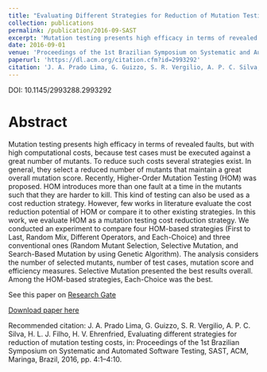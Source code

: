 ```yaml
---
title: "Evaluating Different Strategies for Reduction of Mutation Testing Costs"
collection: publications
permalink: /publication/2016-09-SAST
excerpt: 'Mutation testing presents high efficacy in terms of revealed faults, but with high computational costs, because test cases must be executed against a great number of mutants. To reduce such costs several strategies exist. In general, they select a reduced number of mutants that maintain a great overall mutation score. Recently, Higher-Order Mutation Testing (HOM) was proposed. HOM introduces more than one fault at a time in the mutants such that they are harder to kill. This kind of testing can also be used as a cost reduction strategy. However, few works in literature evaluate the cost reduction potential of HOM or compare it to other existing strategies. In this work, we evaluate HOM as a mutation testing cost reduction strategy. We conducted an experiment to compare four HOM-based strategies (First to Last, Random Mix, Different Operators, and Each-Choice) and three conventional ones (Random Mutant Selection, Selective Mutation, and Search-Based Mutation by using Genetic Algorithm). The analysis considers the number of selected mutants, number of test cases, mutation score and efficiency measures. Selective Mutation presented the best results overall. Among the HOM-based strategies, Each-Choice was the best.'
date: 2016-09-01
venue: 'Proceedings of the 1st Brazilian Symposium on Systematic and Automated Software Testing (SAST)'
paperurl: 'https://dl.acm.org/citation.cfm?id=2993292'
citation: 'J. A. Prado Lima, G. Guizzo, S. R. Vergilio, A. P. C. Silva, H. L. J. Filho, H. V. Ehrenfried, Evaluating different strategies for reduction of mutation testing costs, in: Proceedings of the 1st Brazilian Symposium on Systematic and Automated Software Testing, SAST, ACM, Maringa, Brazil, 2016, pp. 4:1–4:10.'
---
```

DOI: 10.1145/2993288.2993292

Abstract
===
Mutation testing presents high efficacy in terms of revealed faults, but with high computational costs, because test cases must be executed against a great number of mutants. To reduce such costs several strategies exist. In general, they select a reduced number of mutants that maintain a great overall mutation score. Recently, Higher-Order Mutation Testing (HOM) was proposed. HOM introduces more than one fault at a time in the mutants such that they are harder to kill. This kind of testing can also be used as a cost reduction strategy. However, few works in literature evaluate the cost reduction potential of HOM or compare it to other existing strategies. In this work, we evaluate HOM as a mutation testing cost reduction strategy. We conducted an experiment to compare four HOM-based strategies (First to Last, Random Mix, Different Operators, and Each-Choice) and three conventional ones (Random Mutant Selection, Selective Mutation, and Search-Based Mutation by using Genetic Algorithm). The analysis considers the number of selected mutants, number of test cases, mutation score and efficiency measures. Selective Mutation presented the best results overall. Among the HOM-based strategies, Each-Choice was the best.

See this paper on [Research Gate <i class="ai ai-researchgate"></i>](https://www.researchgate.net/publication/308050171_Evaluating_Different_Strategies_for_Reduction_of_Mutation_Testing_Costs)

[Download paper here](https://dl.acm.org/citation.cfm?id=2993292)

Recommended citation: J. A. Prado Lima, G. Guizzo, S. R. Vergilio, A. P. C. Silva, H. L. J. Filho, H. V. Ehrenfried, Evaluating different strategies for reduction of mutation testing costs, in: Proceedings of the 1st Brazilian Symposium on Systematic and Automated Software Testing, SAST, ACM, Maringa, Brazil, 2016, pp. 4:1–4:10.